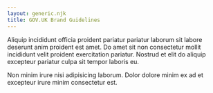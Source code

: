 ```yaml
---
layout: generic.njk
title: GOV.UK Brand Guidelines
---
```


Aliquip incididunt officia proident pariatur pariatur laborum sit labore deserunt anim proident est amet. Do amet sit non consectetur mollit incididunt velit proident exercitation pariatur. Nostrud et elit do aliquip excepteur pariatur culpa sit tempor laboris eu.

Non minim irure nisi adipisicing laborum. Dolor dolore minim ex ad et excepteur irure minim consectetur est.
